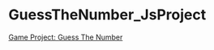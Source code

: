 # GuessTheNumber_JsProject
[Game Project: Guess The Number]([https://www.google.com](https://mesbah-m-13.github.io/GuessTheNumber_JsProject/)https://mesbah-m-13.github.io/GuessTheNumber_JsProject/)

